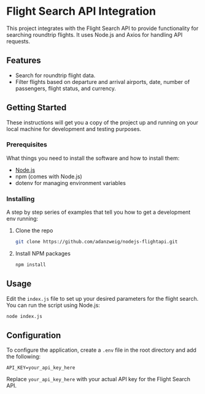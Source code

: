 # Flight Search API Integration

This project integrates with the Flight Search API to provide functionality for searching roundtrip flights. It uses Node.js and Axios for handling API requests.

## Features

- Search for roundtrip flight data.
- Filter flights based on departure and arrival airports, date, number of passengers, flight status, and currency.

## Getting Started

These instructions will get you a copy of the project up and running on your local machine for development and testing purposes.

### Prerequisites

What things you need to install the software and how to install them:

- [Node.js](https://nodejs.org/)
- npm (comes with Node.js)
- dotenv for managing environment variables

### Installing

A step by step series of examples that tell you how to get a development env running:

1. Clone the repo
   ```sh
   git clone https://github.com/adanzweig/nodejs-flightapi.git
   ```
2. Install NPM packages
   ```sh
   npm install
   ```

## Usage

Edit the `index.js` file to set up your desired parameters for the flight search. You can run the script using Node.js:

```bash
node index.js
```

## Configuration

To configure the application, create a `.env` file in the root directory and add the following:

```
API_KEY=your_api_key_here
```

Replace `your_api_key_here` with your actual API key for the Flight Search API.